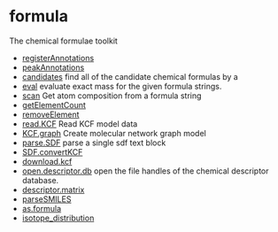 ﻿# formula

The chemical formulae toolkit

+ [registerAnnotations](formula/registerAnnotations.1) 
+ [peakAnnotations](formula/peakAnnotations.1) 
+ [candidates](formula/candidates.1) find all of the candidate chemical formulas by a 
+ [eval](formula/eval.1) evaluate exact mass for the given formula strings.
+ [scan](formula/scan.1) Get atom composition from a formula string
+ [getElementCount](formula/getElementCount.1) 
+ [removeElement](formula/removeElement.1) 
+ [read.KCF](formula/read.KCF.1) Read KCF model data
+ [KCF.graph](formula/KCF.graph.1) Create molecular network graph model
+ [parse.SDF](formula/parse.SDF.1) parse a single sdf text block
+ [SDF.convertKCF](formula/SDF.convertKCF.1) 
+ [download.kcf](formula/download.kcf.1) 
+ [open.descriptor.db](formula/open.descriptor.db.1) open the file handles of the chemical descriptor database.
+ [descriptor.matrix](formula/descriptor.matrix.1) 
+ [parseSMILES](formula/parseSMILES.1) 
+ [as.formula](formula/as.formula.1) 
+ [isotope_distribution](formula/isotope_distribution.1) 
